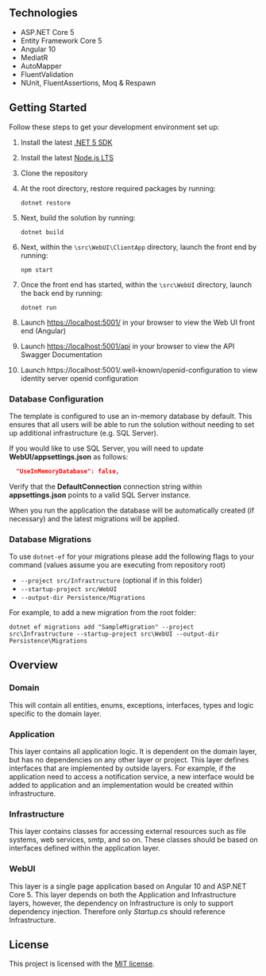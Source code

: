 ## Technologies

* ASP.NET Core 5
* Entity Framework Core 5
* Angular 10
* MediatR
* AutoMapper
* FluentValidation
* NUnit, FluentAssertions, Moq & Respawn

## Getting Started
Follow these steps to get your development environment set up:

1. Install the latest [.NET 5 SDK](https://dotnet.microsoft.com/download/dotnet/5.0)
2. Install the latest [Node.js LTS](https://nodejs.org/en/)
3. Clone the repository
4. At the root directory, restore required packages by running:
    ```
    dotnet restore
    ```
5. Next, build the solution by running:
    ```
    dotnet build
    ```
6. Next, within the `\src\WebUI\ClientApp` directory, launch the front end by running:
    ```
    npm start
    ```
7. Once the front end has started, within the `\src\WebUI` directory, launch the back end by running:
    ```
    dotnet run
    ```
8. Launch [https://localhost:5001/](http://localhost:5001/) in your browser to view the Web UI front end (Angular)

9. Launch [https://localhost:5001/api](http://localhost:5001/api) in your browser to view the API Swagger Documentation

7. Launch https://localhost:5001/.well-known/openid-configuration to view identity server openid configuration


### Database Configuration

The template is configured to use an in-memory database by default. This ensures that all users will be able to run the solution without needing to set up additional infrastructure (e.g. SQL Server).

If you would like to use SQL Server, you will need to update **WebUI/appsettings.json** as follows:

```json
  "UseInMemoryDatabase": false,
```

Verify that the **DefaultConnection** connection string within **appsettings.json** points to a valid SQL Server instance.

When you run the application the database will be automatically created (if necessary) and the latest migrations will be applied.

### Database Migrations

To use `dotnet-ef` for your migrations please add the following flags to your command (values assume you are executing from repository root)

* `--project src/Infrastructure` (optional if in this folder)
* `--startup-project src/WebUI`
* `--output-dir Persistence/Migrations`

For example, to add a new migration from the root folder:

 `dotnet ef migrations add "SampleMigration" --project src\Infrastructure --startup-project src\WebUI --output-dir Persistence\Migrations`

## Overview

### Domain

This will contain all entities, enums, exceptions, interfaces, types and logic specific to the domain layer.

### Application

This layer contains all application logic. It is dependent on the domain layer, but has no dependencies on any other layer or project. This layer defines interfaces that are implemented by outside layers. For example, if the application need to access a notification service, a new interface would be added to application and an implementation would be created within infrastructure.

### Infrastructure

This layer contains classes for accessing external resources such as file systems, web services, smtp, and so on. These classes should be based on interfaces defined within the application layer.

### WebUI

This layer is a single page application based on Angular 10 and ASP.NET Core 5. This layer depends on both the Application and Infrastructure layers, however, the dependency on Infrastructure is only to support dependency injection. Therefore only *Startup.cs* should reference Infrastructure.

## License

This project is licensed with the [MIT license](LICENSE).

